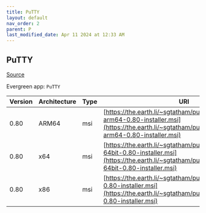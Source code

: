 ```yaml
---
title: PuTTY
layout: default
nav_order: 2
parent: P
last_modified_date: Apr 11 2024 at 12:33 AM
---
```


## PuTTY

[Source](https://www.chiark.greenend.org.uk/~sgtatham/putty/)

Evergreen app: `PuTTY`

| Version | Architecture | Type | URI                                                                                                                                                                |
| ------- | ------------ | ---- | ------------------------------------------------------------------------------------------------------------------------------------------------------------------ |
| 0.80    | ARM64        | msi  | [https://the.earth.li/~sgtatham/putty/latest/wa64/putty-arm64-0.80-installer.msi](https://the.earth.li/~sgtatham/putty/latest/wa64/putty-arm64-0.80-installer.msi) |
| 0.80    | x64          | msi  | [https://the.earth.li/~sgtatham/putty/latest/w64/putty-64bit-0.80-installer.msi](https://the.earth.li/~sgtatham/putty/latest/w64/putty-64bit-0.80-installer.msi)   |
| 0.80    | x86          | msi  | [https://the.earth.li/~sgtatham/putty/latest/w32/putty-0.80-installer.msi](https://the.earth.li/~sgtatham/putty/latest/w32/putty-0.80-installer.msi)               |
